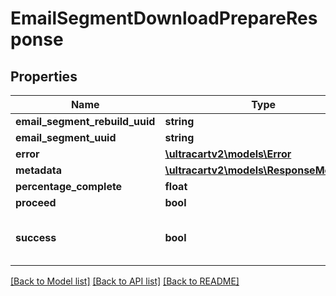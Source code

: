 # EmailSegmentDownloadPrepareResponse

## Properties
Name | Type | Description | Notes
------------ | ------------- | ------------- | -------------
**email_segment_rebuild_uuid** | **string** |  | [optional] 
**email_segment_uuid** | **string** |  | [optional] 
**error** | [**\ultracartv2\models\Error**](Error.md) |  | [optional] 
**metadata** | [**\ultracartv2\models\ResponseMetadata**](ResponseMetadata.md) |  | [optional] 
**percentage_complete** | **float** |  | [optional] 
**proceed** | **bool** |  | [optional] 
**success** | **bool** | Indicates if API call was successful | [optional] 

[[Back to Model list]](../README.md#documentation-for-models) [[Back to API list]](../README.md#documentation-for-api-endpoints) [[Back to README]](../README.md)


